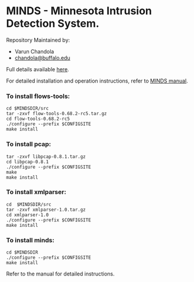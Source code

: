 # MINDS - Minnesota Intrusion Detection System.

Repository Maintained by:
- Varun Chandola
- chandola@buffalo.edu

Full details available [here](https://ubdsgroup.github.io/minds/).

For detailed installation and operation instructions, refer to [MINDS manual](docs/minds_manual.pdf).
### To install flows-tools:
```shell
cd $MINDSDIR/src
tar -zxvf flow-tools-0.68.2-rc5.tar.gz
cd flow-tools-0.68.2-rc5
./configure --prefix $CONFIGSITE
make install
```
### To install pcap:
```shell
tar -zxvf libpcap-0.8.1.tar.gz
cd libpcap-0.8.1
./configure --prefix $CONFIGSITE
make
make install
```
### To install xmlparser:
```shell
cd  $MINDSDIR/src
tar -zxvf xmlparser-1.0.tar.gz
cd xmlparser-1.0
./configure --prefix $CONFIGSITE
make install
```
### To install minds:
```shell
cd $MINDSDIR
./configure --prefix $CONFIGSITE
make install
```
Refer to the manual for detailed instructions.
